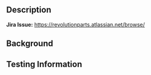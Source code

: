 ## Description
<!--
short description or bulleted list of what the pull request contains

**Related PRs:**
- https://github.com/encodium/webstore/pull/1234
- https://github.com/encodium/common/pull/4321
-->
**Jira Issue:** https://revolutionparts.atlassian.net/browse/<issue>

## Background
<!--
explain the _how_ and _why_ we need this
- [relevant context]
- [why you decided to change things]
- [reason you're doing it now]
-->

## Testing Information
<!--
Please describe in detail how you tested your changes. Steps to Reproduce, etc.
This section should be thorough enough that reviewers can replicate the testing.
-->

<!--
## Sonar Test Coverage
If your PR does not pass the SonarCloud Code Analysis, describe why it cannot pass before merging.
-->
<!--
For more information about creating PRs: https://revolutionparts.slite.com/app/docs/wLef9fVzlT0MDA/Creating-Pull-Requests
-->